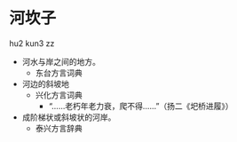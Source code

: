 # 河坎子
hu2 kun3 zz
+ 河水与岸之间的地方。
  * 东台方言词典
+ 河边的斜坡地
  * 兴化方言词典
    - “……老朽年老力衰，爬不得……”（扬二《圯桥进履》）
+ 成阶梯状或斜坡状的河岸。
  * 泰兴方言辞典
